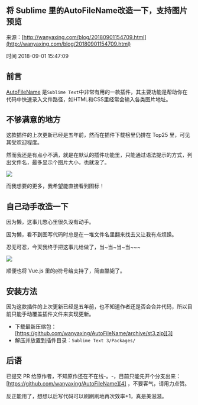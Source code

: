## 将 Sublime 里的AutoFileName改造一下，支持图片预览

来源：[http://wanyaxing.com/blog/20180901154709.html](http://wanyaxing.com/blog/20180901154709.html)

时间 2018-09-01 15:47:09

 
## 前言
 
[AutoFileName][2] 是`Sublime Text`中非常有用的一款插件，其主要功能是帮助你在代码中快速录入文件路径，如HTML和CSS里经常会输入各类图片地址。
 
## 不够满意的地方
 
这款插件的上次更新已经是五年前，然而在插件下载榜里仍排在 Top25 里，可见其受欢迎程度。
 
然而我还是有点小不满，就是在默认的插件功能里，只能通过语法提示的方式，列出文件名，最多显示个图片大小，也就没了。
 
![][0]
 
而我想要的更多，我希望能直接看到图标！
 
## 自己动手改造一下
 
因为懒，这事儿憋心里很久没有动手。
 
因为懒，看不到图写代码时总是在一堆文件名里翻来找去又让我有点烦躁。
 
忍无可忍，今天我终于把这事儿给做了，当~当~当~当~~~
 
![][1]
 
顺便也将 Vue.js 里的`@`符号给支持了，简直酷毙了。
 
## 安装方法
 
因为这款插件的上次更新已经是五年前，也不知道作者还是否会合并代码，所以目前只能手动覆盖插件文件来实现更新。

 
* 下载最新压缩包：[https://github.com/wanyaxing/AutoFileName/archive/st3.zip][3]  
* 解压并放置到插件目录：`Sublime Text 3/Packages/` 
 
 
## 后语
 
已提交 PR 给原作者，不知原作还在不在线-。-，目前只能先开个分支出来：[https://github.com/wanyaxing/AutoFileName][4] ，不要客气，请用力点赞。
 
反正能用了，想想以后写代码可以刷刷刷地再次效率+1，真是美滋滋。


[2]: https://packagecontrol.io/packages/AutoFileName
[3]: https://github.com/wanyaxing/AutoFileName/archive/st3.zip
[4]: https://github.com/wanyaxing/AutoFileName
[0]: ../img/aYreIjv.png 
[1]: ../img/feMfuui.png 